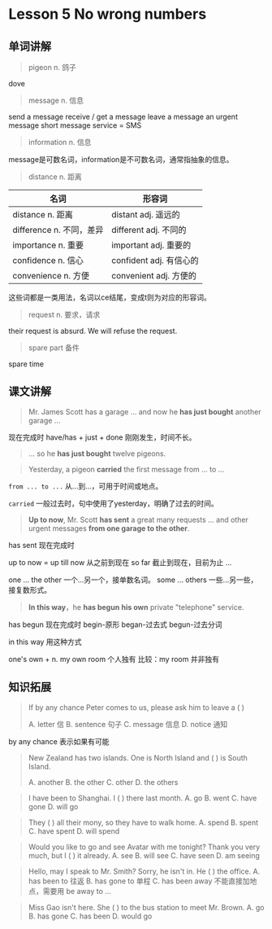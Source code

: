 # Lesson 5 No wrong numbers



## 单词讲解

> pigeon n. 鸽子

dove



> message n. 信息

send a message
receive / get a message
leave a message
an urgent message
short message service = SMS



> information n. 信息

message是可数名词，information是不可数名词，通常指抽象的信息。



> distance n. 距离

| 名词                      | 形容词                   |
| ------------------------- | ------------------------ |
| distance  n. 距离         | distant  adj. 遥远的     |
| difference  n. 不同，差异 | different  adj. 不同的   |
| importance  n. 重要       | important  adj. 重要的   |
| confidence  n. 信心       | confident  adj. 有信心的 |
| convenience  n. 方便      | convenient  adj. 方便的  |

这些词都是一类用法，名词以ce结尾，变成t则为对应的形容词。



> request n. 要求，请求

their request is absurd.
We will refuse the request.



> spare part 备件

spare time



## 课文讲解

> Mr. James Scott has a garage ... and now he **has just bought** another garage ...

现在完成时 have/has + just + done  刚刚发生，时间不长。



> ...  so he **has just bought** twelve pigeons.



> Yesterday, a pigeon **carried** the first message from ... to ...

`from ... to ...`  从...到...，可用于时间或地点。

`carried`  一般过去时，句中使用了yesterday，明确了过去的时间。



> **Up to now**, Mr. Scott **has sent** a great many requests ... and other urgent messages **from one garage to the other**.

has sent 现在完成时

up to now = up till now  从之前到现在
so far 截止到现在，目前为止 ...

one ... the other  一个...另一个，接单数名词。
some ... others  一些...另一些，接复数形式。



> **In this way**，he **has begun** **his own** private "telephone" service.

has begun 现在完成时
begin-原形   began-过去式   begun-过去分词

in this way 用这种方式

one's own + n.
my own room 个人独有
比较：my room 并非独有





## 知识拓展

> If by any chance Peter comes to us, please ask him to leave a (      )
>
> A. letter 信
> B. sentence 句子
> C. message 信息
> D. notice 通知
> 

by any chance 表示如果有可能



> New Zealand has two islands. One is North Island and (   ) is South Island.
>
> A. another
> B. the other
> C. other
> D. the others



> I have been to Shanghai. I (   ) there last month.
> A. go
> B. went
> C. have gone
> D. will go



> They (   ) all their mony, so they have to walk home.
> A. spend
> B. spent
> C. have spent
> D. will spend



> Would you like to go and see Avatar with me tonight?
> Thank you very much, but I (   ) it already.
> A. see
> B. will see
> C. have seen
> D. am seeing



> Hello, may I speak to Mr. Smith?
> Sorry, he isn't in. He (   ) the office.
> A. has been to 往返
> B. has gone to 单程
> C. has been away 不能直接加地点，需要用 be away to ... 



> Miss Gao isn't here. She (   ) to the bus station to meet Mr. Brown.
> A. go
> B. has gone
> C. has been
> D. would go
